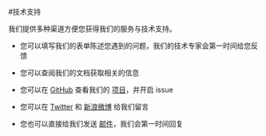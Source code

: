 #技术支持

我们提供多种渠道方便您获得我们的服务与技术支持。

- 您可以填写我们的表单陈述您遇到的问题，我们的技术专家会第一时间给您反馈

- 您可以查阅我们的文档获取相关的信息

- 您可以在 [GitHub](https://github.com/dockerclouds) 查看我们的 [项目](https://github.com/dockerclouds)，并开启 issue 

- 您可以在 [Twitter](https://twitter.com/dockboardorg) 和 [新浪微博](http://weibo.com/dockboard) 给我们留言

- 您也可以直接给我们发送 [邮件](mailto:contact@docker.cn)，我们会第一时间回复 

